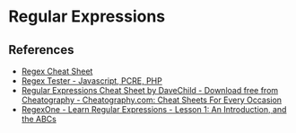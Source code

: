 # Regular Expressions

## References

* [Regex Cheat Sheet](http://www.rexegg.com/regex-quickstart.html)
* [Regex Tester - Javascript, PCRE, PHP](https://www.regexpal.com/)
* [Regular Expressions Cheat Sheet by DaveChild - Download free from Cheatography - Cheatography.com: Cheat Sheets For Every Occasion](https://www.cheatography.com/davechild/cheat-sheets/regular-expressions/)
* [RegexOne - Learn Regular Expressions - Lesson 1: An Introduction, and the ABCs](https://regexone.com/)
